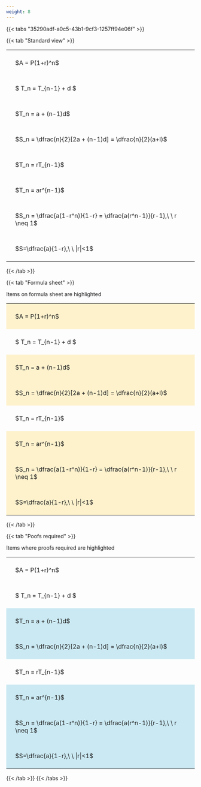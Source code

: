 ```yaml
---
weight: 8
---
```


{{< tabs "35290adf-a0c5-43b1-9cf3-1257ff94e06f" >}}

{{< tab "Standard view" >}}

<style type="text/css">
#T_66a3f th.col_heading {
  text-align: left;
  font-size: 1em;
}
#T_66a3f td {
  text-align: left;
  font-size: 1em;
  padding: 1.5em;
}
</style>
<table id="T_66a3f">
  <thead>
  </thead>
  <tbody>
    <tr>
      <td id="T_66a3f_row0_col0" class="data row0 col0" >$A = P(1+r)^n$</td>
    </tr>
    <tr>
      <td id="T_66a3f_row1_col0" class="data row1 col0" >$ T_n = T_{n-1} + d $</td>
    </tr>
    <tr>
      <td id="T_66a3f_row2_col0" class="data row2 col0" >$T_n = a + (n-1)d$</td>
    </tr>
    <tr>
      <td id="T_66a3f_row3_col0" class="data row3 col0" >$S_n = \dfrac{n}{2}[2a + (n-1)d] = \dfrac{n}{2}(a+l)$</td>
    </tr>
    <tr>
      <td id="T_66a3f_row4_col0" class="data row4 col0" >$T_n = rT_{n-1}$</td>
    </tr>
    <tr>
      <td id="T_66a3f_row5_col0" class="data row5 col0" >$T_n = ar^{n-1}$</td>
    </tr>
    <tr>
      <td id="T_66a3f_row6_col0" class="data row6 col0" >$S_n = \dfrac{a(1-r^n)}{1-r} = \dfrac{a(r^n-1)}{r-1},\ \  r \neq 1$</td>
    </tr>
    <tr>
      <td id="T_66a3f_row7_col0" class="data row7 col0" >$S=\dfrac{a}{1-r},\ \ |r|<1$</td>
    </tr>
  </tbody>
</table>
{{< /tab >}}

{{< tab "Formula sheet" >}}

Items on formula sheet are highlighted 
<br>
<style type="text/css">
#T_fcfc6 th.col_heading {
  text-align: left;
  font-size: 1em;
}
#T_fcfc6 td {
  text-align: left;
  font-size: 1em;
  padding: 1.5em;
}
#T_fcfc6_row0_col0, #T_fcfc6_row2_col0, #T_fcfc6_row3_col0, #T_fcfc6_row5_col0, #T_fcfc6_row6_col0, #T_fcfc6_row7_col0 {
  background-color: rgba(255,194,10, 0.2);
}
#T_fcfc6_row1_col0, #T_fcfc6_row4_col0 {
  background-color: rgba(0,0,0,0);
}
</style>
<table id="T_fcfc6">
  <thead>
  </thead>
  <tbody>
    <tr>
      <td id="T_fcfc6_row0_col0" class="data row0 col0" >$A = P(1+r)^n$</td>
    </tr>
    <tr>
      <td id="T_fcfc6_row1_col0" class="data row1 col0" >$ T_n = T_{n-1} + d $</td>
    </tr>
    <tr>
      <td id="T_fcfc6_row2_col0" class="data row2 col0" >$T_n = a + (n-1)d$</td>
    </tr>
    <tr>
      <td id="T_fcfc6_row3_col0" class="data row3 col0" >$S_n = \dfrac{n}{2}[2a + (n-1)d] = \dfrac{n}{2}(a+l)$</td>
    </tr>
    <tr>
      <td id="T_fcfc6_row4_col0" class="data row4 col0" >$T_n = rT_{n-1}$</td>
    </tr>
    <tr>
      <td id="T_fcfc6_row5_col0" class="data row5 col0" >$T_n = ar^{n-1}$</td>
    </tr>
    <tr>
      <td id="T_fcfc6_row6_col0" class="data row6 col0" >$S_n = \dfrac{a(1-r^n)}{1-r} = \dfrac{a(r^n-1)}{r-1},\ \  r \neq 1$</td>
    </tr>
    <tr>
      <td id="T_fcfc6_row7_col0" class="data row7 col0" >$S=\dfrac{a}{1-r},\ \ |r|<1$</td>
    </tr>
  </tbody>
</table>
{{< /tab >}}

{{< tab "Poofs required" >}}

Items where proofs required are highlighted 
<br>
<style type="text/css">
#T_62705 th.col_heading {
  text-align: left;
  font-size: 1em;
}
#T_62705 td {
  text-align: left;
  font-size: 1em;
  padding: 1.5em;
}
#T_62705_row0_col0, #T_62705_row1_col0, #T_62705_row4_col0 {
  background-color: rgba(0,0,0,0);
}
#T_62705_row2_col0, #T_62705_row3_col0, #T_62705_row5_col0, #T_62705_row6_col0, #T_62705_row7_col0 {
  background-color: rgba(0,150,200, 0.2);
}
</style>
<table id="T_62705">
  <thead>
  </thead>
  <tbody>
    <tr>
      <td id="T_62705_row0_col0" class="data row0 col0" >$A = P(1+r)^n$</td>
    </tr>
    <tr>
      <td id="T_62705_row1_col0" class="data row1 col0" >$ T_n = T_{n-1} + d $</td>
    </tr>
    <tr>
      <td id="T_62705_row2_col0" class="data row2 col0" >$T_n = a + (n-1)d$</td>
    </tr>
    <tr>
      <td id="T_62705_row3_col0" class="data row3 col0" >$S_n = \dfrac{n}{2}[2a + (n-1)d] = \dfrac{n}{2}(a+l)$</td>
    </tr>
    <tr>
      <td id="T_62705_row4_col0" class="data row4 col0" >$T_n = rT_{n-1}$</td>
    </tr>
    <tr>
      <td id="T_62705_row5_col0" class="data row5 col0" >$T_n = ar^{n-1}$</td>
    </tr>
    <tr>
      <td id="T_62705_row6_col0" class="data row6 col0" >$S_n = \dfrac{a(1-r^n)}{1-r} = \dfrac{a(r^n-1)}{r-1},\ \  r \neq 1$</td>
    </tr>
    <tr>
      <td id="T_62705_row7_col0" class="data row7 col0" >$S=\dfrac{a}{1-r},\ \ |r|<1$</td>
    </tr>
  </tbody>
</table>
{{< /tab >}}
{{< /tabs >}}